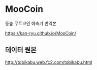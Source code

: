 # MooCoin
동숲 무트코인 예측기 번역본

https://kan-ryu.github.io/MooCoin/

## 데이터 원본
http://tobikabu.web.fc2.com/tobikabu.html

